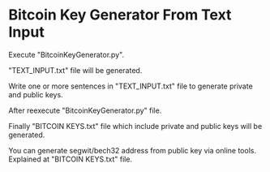 # Bitcoin Key Generator From Text Input


Execute "BitcoinKeyGenerator.py".

"TEXT_INPUT.txt" file will be generated.

Write one or more sentences in "TEXT_INPUT.txt" file to generate private and public keys.

After reexecute "BitcoinKeyGenerator.py" file. 

Finally "BITCOIN KEYS.txt" file which include private and public keys will be generated.

You can generate segwit/bech32 address from public key via online tools. Explained at "BITCOIN KEYS.txt" file.


